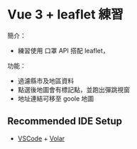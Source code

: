 # Vue 3 + leaflet 練習

簡介：
* 練習使用 口罩 API 搭配 leaflet，

功能：
* 過濾縣市及地區資料
* 點選後地圖會有標記點，並跑出彈跳視窗
* 地址連結可移至 goole 地圖

## Recommended IDE Setup

- [VSCode](https://code.visualstudio.com/) + [Volar](https://marketplace.visualstudio.com/items?itemName=johnsoncodehk.volar)

